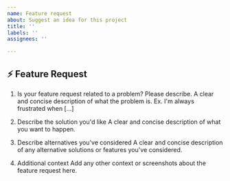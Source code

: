 ```yaml
---
name: Feature request
about: Suggest an idea for this project
title: ''
labels: ''
assignees: ''

---
```

## ⚡️ Feature Request

1. Is your feature request related to a problem? Please describe.
A clear and concise description of what the problem is. Ex. I'm always frustrated when [...]

2. Describe the solution you'd like
A clear and concise description of what you want to happen.

3. Describe alternatives you've considered
A clear and concise description of any alternative solutions or features you've considered.

4. Additional context
Add any other context or screenshots about the feature request here.
